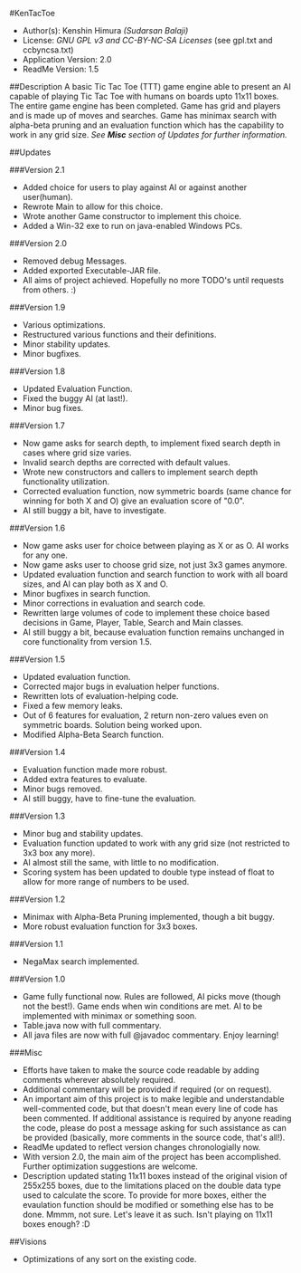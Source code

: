 #KenTacToe
* Author(s): Kenshin Himura *(Sudarsan Balaji)*
* License: *GNU GPL v3 and CC-BY-NC-SA Licenses* (see gpl.txt and ccbyncsa.txt)
* Application Version: 2.0
* ReadMe Version: 1.5

##Description
A basic Tic Tac Toe (TTT) game engine able to present an AI capable of playing Tic Tac Toe with humans on boards upto 11x11 boxes.
The entire game engine has been completed. Game has grid and players and is made up of moves and searches.
Game has minimax search with alpha-beta pruning and an evaluation function which has the capability to work in any grid size.
*See __Misc__ section of Updates for further information.*

##Updates

###Version 2.1
* Added choice for users to play against AI or against another user(human).
* Rewrote Main to allow for this choice.
* Wrote another Game constructor to implement this choice.
* Added a Win-32 exe to run on java-enabled Windows PCs.

###Version 2.0
* Removed debug Messages.
* Added exported Executable-JAR file.
* All aims of project achieved. Hopefully no more TODO's until requests from others. :)

###Version 1.9
* Various optimizations.
* Restructured various functions and their definitions.
* Minor stability updates.
* Minor bugfixes.

###Version 1.8
* Updated Evaluation Function.
* Fixed the buggy AI (at last!).
* Minor bug fixes.

###Version 1.7
* Now game asks for search depth, to implement fixed search depth in cases where grid size varies.
* Invalid search depths are corrected with default values.
* Wrote new constructors and callers to implement search depth functionality utilization.
* Corrected evaluation function, now symmetric boards (same chance for winning for both X and O) give an evaluation score of "0.0".
* AI still buggy a bit, have to investigate.

###Version 1.6
* Now game asks user for choice between playing as X or as O. AI works for any one.
* Now game asks user to choose grid size, not just 3x3 games anymore.
* Updated evaluation function and search function to work with all board sizes, and AI can play both as X and O.
* Minor bugfixes in search function.
* Minor corrections in evaluation and search code.
* Rewritten large volumes of code to implement these choice based decisions in Game, Player, Table, Search and Main classes.
* AI still buggy a bit, because evaluation function remains unchanged in core functionality from  version 1.5.

###Version 1.5
* Updated evaluation function.
* Corrected major bugs in evaluation helper functions.
* Rewritten lots of evaluation-helping code.
* Fixed a few memory leaks.
* Out of 6 features for evaluation, 2 return non-zero values even on symmetric boards. Solution being worked upon.
* Modified Alpha-Beta Search function.

###Version 1.4
* Evaluation function made more robust.
* Added extra features to evaluate.
* Minor bugs removed.
* AI still buggy, have to fine-tune the evaluation.

###Version 1.3
* Minor bug and stability updates.
* Evaluation function updated to work with any grid size (not restricted to 3x3 box any more).
* AI almost still the same, with little to no modification.
* Scoring system has been updated to double type instead of float to allow for more range of numbers to be used.

###Version 1.2
* Minimax with Alpha-Beta Pruning implemented, though a bit buggy.
* More robust evaluation function for 3x3 boxes.

###Version 1.1
* NegaMax search implemented.

###Version 1.0
* Game fully functional now. Rules are followed, AI picks move (though not the best!). Game ends when win conditions are met. AI to be implemented with minimax or something soon.
* Table.java now with full commentary.
* All java files are now with full @javadoc commentary. Enjoy learning!

###Misc
* Efforts have taken to make the source code readable by adding comments wherever absolutely required.
* Additional commentary will be provided if required (or on request).
* An important aim of this project is to make legible and understandable well-commented code, but that doesn't mean every line of code has been commented. If additional assistance is required by anyone reading the code, please do post a message asking for such assistance as can be provided (basically, more comments in the source code, that's all!).
* ReadMe updated to reflect version changes chronologially now.
* With version 2.0, the main aim of the project has been accomplished. Further optimization suggestions are welcome.
* Description updated stating 11x11 boxes instead of the original vision of 255x255 boxes, due to the limitations placed on the double data type used to calculate the score. To provide for more boxes, either the evaulation function should be modified or something else has to be done. Mmmm, not sure. Let's leave it as such. Isn't playing on 11x11 boxes enough? :D

##Visions
* Optimizations of any sort on the existing code.